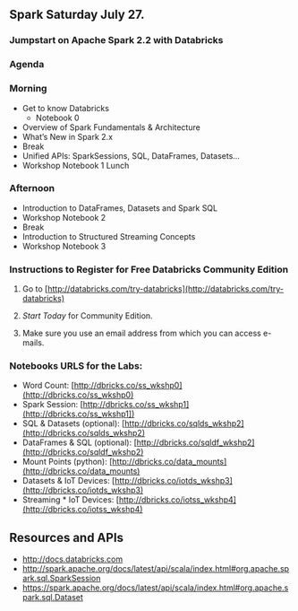 
## Spark Saturday July 27.

### Jumpstart on Apache Spark 2.2 with Databricks

### Agenda

### Morning
* Get to know Databricks
  * Notebook 0
* Overview of Spark Fundamentals & Architecture
* What’s New in Spark 2.x
* Break
* Unified APIs: SparkSessions, SQL, DataFrames, Datasets…
* Workshop Notebook 1
Lunch

### Afternoon
* Introduction to DataFrames, Datasets and Spark SQL
* Workshop Notebook 2
* Break
* Introduction to Structured Streaming Concepts
* Workshop Notebook 3

### Instructions to Register for Free Databricks Community Edition

1. Go to [http://databricks.com/try-databricks](http://databricks.com/try-databricks)

2. *Start Today* for Community Edition.

4. Make sure you use an email address from which you can access e-mails.

### Notebooks URLS for the Labs:

 * Word Count: [http://dbricks.co/ss_wkshp0](http://dbricks.co/ss_wkshp0)
 * Spark Session: [http://dbricks.co/ss_wkshp1](http://dbricks.co/ss_wkshp1])
 * SQL & Datasets (optional): [http://dbricks.co/sqlds_wkshp2](http://dbricks.co/sqlds_wkshp2)
 * DataFrames & SQL (optional): [http://dbricks.co/sqldf_wkshp2](http://dbricks.co/sqldf_wkshp2)
 * Mount Points (python): [http://dbricks.co/data_mounts](http://dbricks.co/data_mounts)
 * Datasets & IoT Devices: [http://dbricks.co/iotds_wkshp3](http://dbricks.co/iotds_wkshp3)
 * Streaming * IoT Devices: [http://dbricks.co/iotss_wkshp4](http://dbricks.co/iotss_wkshp4)


## Resources and APIs
* http://docs.databricks.com
* http://spark.apache.org/docs/latest/api/scala/index.html#org.apache.spark.sql.SparkSession
* https://spark.apache.org/docs/latest/api/scala/index.html#org.apache.spark.sql.Dataset



